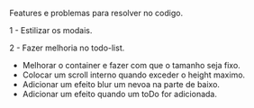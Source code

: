 Features e problemas para resolver no codigo.

1 - Estilizar os modais.

2 - Fazer melhoria no todo-list.
  - Melhorar o container e fazer com que o tamanho seja fixo.
  - Colocar um scroll interno quando exceder o height maximo.
  - Adicionar um efeito blur um nevoa na parte de baixo.
  - Adicionar um efeito quando um toDo for adicionada.

